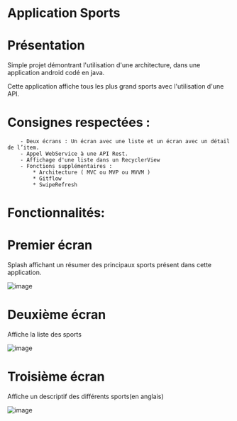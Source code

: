 # Application Sports

# Présentation

Simple projet démontrant l'utilisation d'une architecture, dans une application android codé en java.

Cette application affiche tous les plus grand sports avec l'utilisation d'une API.

# Consignes respectées :
        - Deux écrans : Un écran avec une liste et un écran avec un détail de l’item.
        - Appel WebService à une API Rest.
        - Affichage d'une liste dans un RecyclerView
        - Fonctions supplémentaires :
            * Architecture ( MVC ou MVP ou MVVM )
            * Gitflow
            * SwipeRefresh

            
# Fonctionnalités:
# Premier écran

Splash affichant un résumer des principaux sports présent dans cette application.

![image](https://user-images.githubusercontent.com/46956121/54956824-4a5c0280-4f51-11e9-9ceb-4326aa36f10c.png)


# Deuxième écran

Affiche la liste des sports

![image](https://user-images.githubusercontent.com/46956121/54956562-8c387900-4f50-11e9-8826-fc4d4a07028b.png)


# Troisième écran

Affiche un descriptif des différents sports(en anglais)

![image](https://user-images.githubusercontent.com/46956121/54956752-1254bf80-4f51-11e9-8cb3-2088ecf6c488.png)

